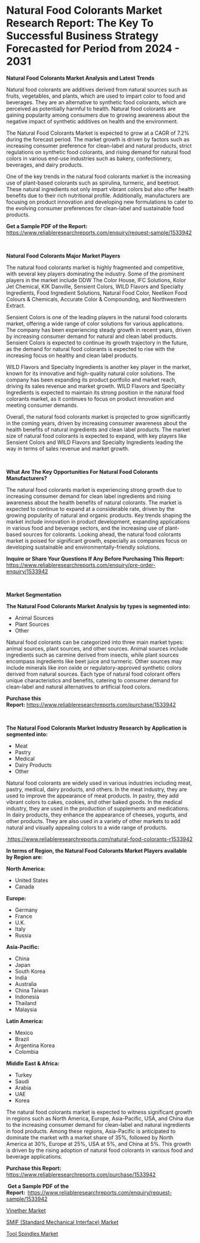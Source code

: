 <p><h1>Natural Food Colorants Market Research Report: The Key To Successful Business Strategy Forecasted for Period from 2024 - 2031</h1></p><p><strong>Natural Food Colorants Market Analysis and Latest Trends</strong></p>
<p><p>Natural food colorants are additives derived from natural sources such as fruits, vegetables, and plants, which are used to impart color to food and beverages. They are an alternative to synthetic food colorants, which are perceived as potentially harmful to health. Natural food colorants are gaining popularity among consumers due to growing awareness about the negative impact of synthetic additives on health and the environment.</p><p>The Natural Food Colorants Market is expected to grow at a CAGR of 7.2% during the forecast period. The market growth is driven by factors such as increasing consumer preference for clean-label and natural products, strict regulations on synthetic food colorants, and rising demand for natural food colors in various end-use industries such as bakery, confectionery, beverages, and dairy products.</p><p>One of the key trends in the natural food colorants market is the increasing use of plant-based colorants such as spirulina, turmeric, and beetroot. These natural ingredients not only impart vibrant colors but also offer health benefits due to their rich nutritional profile. Additionally, manufacturers are focusing on product innovation and developing new formulations to cater to the evolving consumer preferences for clean-label and sustainable food products.</p></p>
<p><strong>Get a Sample PDF of the Report:&nbsp;</strong> <a href="https://www.reliableresearchreports.com/enquiry/request-sample/1533942">https://www.reliableresearchreports.com/enquiry/request-sample/1533942</a></p>
<p>&nbsp;</p>
<p><strong>Natural Food Colorants Major Market Players</strong></p>
<p><p>The natural food colorants market is highly fragmented and competitive, with several key players dominating the industry. Some of the prominent players in the market include DDW The Color House, IFC Solutions, Kolor Jet Chemical, KIK Danville, Sensient Colors, WILD Flavors and Specialty Ingredients, Food Ingredient Solutions, Natural Food Color, Neelikon Food Colours & Chemicals, Accurate Color & Compounding, and Northwestern Extract.</p><p>Sensient Colors is one of the leading players in the natural food colorants market, offering a wide range of color solutions for various applications. The company has been experiencing steady growth in recent years, driven by increasing consumer demand for natural and clean label products. Sensient Colors is expected to continue its growth trajectory in the future, as the demand for natural food colorants is expected to rise with the increasing focus on healthy and clean label products.</p><p>WILD Flavors and Specialty Ingredients is another key player in the market, known for its innovative and high-quality natural color solutions. The company has been expanding its product portfolio and market reach, driving its sales revenue and market growth. WILD Flavors and Specialty Ingredients is expected to maintain its strong position in the natural food colorants market, as it continues to focus on product innovation and meeting consumer demands.</p><p>Overall, the natural food colorants market is projected to grow significantly in the coming years, driven by increasing consumer awareness about the health benefits of natural ingredients and clean label products. The market size of natural food colorants is expected to expand, with key players like Sensient Colors and WILD Flavors and Specialty Ingredients leading the way in terms of sales revenue and market growth.</p></p>
<p>&nbsp;</p>
<p><strong>What Are The Key Opportunities For Natural Food Colorants Manufacturers?</strong></p>
<p><p>The natural food colorants market is experiencing strong growth due to increasing consumer demand for clean label ingredients and rising awareness about the health benefits of natural colorants. The market is expected to continue to expand at a considerable rate, driven by the growing popularity of natural and organic products. Key trends shaping the market include innovation in product development, expanding applications in various food and beverage sectors, and the increasing use of plant-based sources for colorants. Looking ahead, the natural food colorants market is poised for significant growth, especially as companies focus on developing sustainable and environmentally-friendly solutions.</p></p>
<p><strong>Inquire or Share Your Questions If Any Before Purchasing This Report:</strong> <a href="https://www.reliableresearchreports.com/enquiry/pre-order-enquiry/1533942">https://www.reliableresearchreports.com/enquiry/pre-order-enquiry/1533942</a></p>
<p>&nbsp;</p>
<p><strong>Market Segmentation</strong></p>
<p><strong>The Natural Food Colorants Market Analysis by types is segmented into:</strong></p>
<p><ul><li>Animal Sources</li><li>Plant Sources</li><li>Other</li></ul></p>
<p><p>Natural food colorants can be categorized into three main market types: animal sources, plant sources, and other sources. Animal sources include ingredients such as carmine derived from insects, while plant sources encompass ingredients like beet juice and turmeric. Other sources may include minerals like iron oxide or regulatory-approved synthetic colors derived from natural sources. Each type of natural food colorant offers unique characteristics and benefits, catering to consumer demand for clean-label and natural alternatives to artificial food colors.</p></p>
<p><strong>Purchase this Report:&nbsp;</strong><a href="https://www.reliableresearchreports.com/purchase/1533942">https://www.reliableresearchreports.com/purchase/1533942</a></p>
<p>&nbsp;</p>
<p><strong>The Natural Food Colorants Market Industry Research by Application is segmented into:</strong></p>
<p><ul><li>Meat</li><li>Pastry</li><li>Medical</li><li>Dairy Products</li><li>Other</li></ul></p>
<p><p>Natural food colorants are widely used in various industries including meat, pastry, medical, dairy products, and others. In the meat industry, they are used to improve the appearance of meat products. In pastry, they add vibrant colors to cakes, cookies, and other baked goods. In the medical industry, they are used in the production of supplements and medications. In dairy products, they enhance the appearance of cheeses, yogurts, and other products. They are also used in a variety of other markets to add natural and visually appealing colors to a wide range of products.</p></p>
<p><a href="https://www.reliableresearchreports.com/natural-food-colorants-r1533942">&nbsp;https://www.reliableresearchreports.com/natural-food-colorants-r1533942</a></p>
<p><strong>In terms of Region, the Natural Food Colorants Market Players available by Region are:</strong></p>
<p>
    <p> <strong> North America: </strong>
        <ul>
            <li>United States</li>
            <li>Canada</li>
        </ul>
        </p> 
    <p> <strong> Europe: </strong>
        <ul>
            <li>Germany</li>
            <li>France</li>
            <li>U.K.</li>
            <li>Italy</li>
            <li>Russia</li>
        </ul>
        </p> 
    <p> <strong> Asia-Pacific: </strong>
        <ul>
            <li>China</li>
            <li>Japan</li>
            <li>South Korea</li>
            <li>India</li>
            <li>Australia</li>
            <li>China Taiwan</li>
            <li>Indonesia</li>
            <li>Thailand</li>
            <li>Malaysia</li>
        </ul>
        </p> 
    <p> <strong> Latin America: </strong>
        <ul>
            <li>Mexico</li>
            <li>Brazil</li>
            <li>Argentina Korea</li>
            <li>Colombia</li>
        </ul>
        </p> 
    <p> <strong> Middle East & Africa: </strong>
        <ul>
            <li>Turkey</li>
            <li>Saudi</li>
            <li>Arabia</li>
            <li>UAE</li>
            <li>Korea</li>
        </ul>
    </p>
    </p>
<p><p>The natural food colorants market is expected to witness significant growth in regions such as North America, Europe, Asia-Pacific, USA, and China due to the increasing consumer demand for clean-label and natural ingredients in food products. Among these regions, Asia-Pacific is anticipated to dominate the market with a market share of 35%, followed by North America at 30%, Europe at 25%, USA at 5%, and China at 5%. This growth is driven by the rising adoption of natural food colorants in various food and beverage applications.</p></p>
<p><strong>Purchase this Report: </strong><a href="https://www.reliableresearchreports.com/purchase/1533942">https://www.reliableresearchreports.com/purchase/1533942</a></p>
<p>&nbsp;<strong>Get a Sample PDF of the Report:&nbsp;&nbsp;</strong><a href="https://www.reliableresearchreports.com/enquiry/request-sample/1533942">https://www.reliableresearchreports.com/enquiry/request-sample/1533942</a></p>
<p><strong></strong></p>
<p><p><a href="https://www.linkedin.com/pulse/vinether-market-provides-detailed-segmentation-based-type-xnhae?trackingId=W%2FpTjEYmSGNvK1vSPA%2BcIQ%3D%3D">Vinether Market</a></p><p><a href="https://www.linkedin.com/pulse/smif-standard-mechanical-interface-market-size-growth-outlook-vptze?trackingId=S9ioVeD10juemONDl4wBrQ%3D%3D">SMIF (Standard Mechanical Interface) Market</a></p><p><a href="https://www.linkedin.com/pulse/tool-spindles-market-size-share-amp-trends-analysis-report-yhq4e?trackingId=bHTNTENhH3ChS75p0Et50w%3D%3D">Tool Spindles Market</a></p></p>